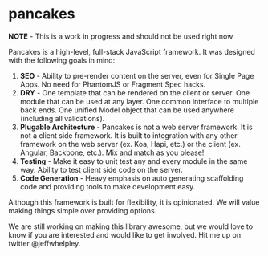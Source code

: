 pancakes
========

**NOTE** - This is a work in progress and should not be used right now

Pancakes is a high-level, full-stack JavaScript framework. It was designed with the following
goals in mind:

1. **SEO** - Ability to pre-render content on the server, even for Single Page Apps. No need for PhantomJS or Fragment Spec hacks.
1. **DRY** - One template that can be rendered on the client or server. One module that
can be used at any layer. One common interface to multiple back ends. One unified Model object that
can be used anywhere (including all validations).
1. **Plugable Architecture** - Pancakes is not a web server framework. It is not a client side framework.
It is built to integration with any other framework on the web server (ex. Koa, Hapi, etc.) or the
client (ex. Angular, Backbone, etc.). Mix and match as you please!
1. **Testing** - Make it easy to unit test any and every module in the same way. Ability to test
 client side code on the server.
1. **Code Generation** - Heavy emphasis on auto generating scaffolding code and providing tools to
make development easy.

Although this framework is built for flexibility, it is opinionated. We will value making things
simple over providing options.

We are still working on making this library awesome, but we would love to know if you are interested
and would like to get involved. Hit me up on twitter @jeffwhelpley.






